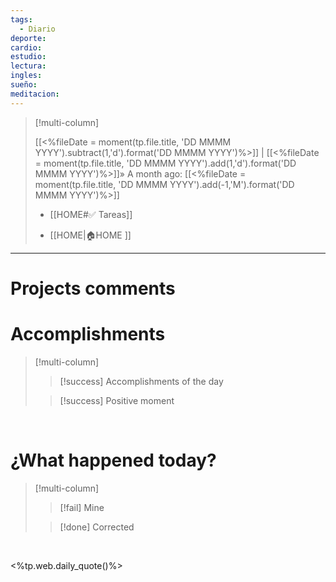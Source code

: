 ```yaml
---
tags:
  - Diario
deporte: 
cardio: 
estudio: 
lectura: 
ingles: 
sueño: 
meditacion:
---
```


> [!multi-column]
>  
> [[<%fileDate = moment(tp.file.title, 'DD MMMM YYYY').subtract(1,'d').format('DD MMMM YYYY')%>]] | [[<%fileDate = moment(tp.file.title, 'DD MMMM YYYY').add(1,'d').format('DD MMMM YYYY')%>]]»
> A month ago: [[<%fileDate = moment(tp.file.title, 'DD MMMM YYYY').add(-1,'M').format('DD MMMM YYYY')%>]]
> 
> 
> - [[HOME#✅ Tareas]] 
> 
> - [[HOME|🏠HOME ]]

---

# Projects comments





# Accomplishments

> [!multi-column]
> 
> > [!success] Accomplishments of the day
> > 
> 
> > [!success] Positive moment
> > 
> 


<br>

 # ¿What happened today? 
 
> [!multi-column] 
> 
> > [!fail] Mine
> > 
> >
> 
> > [!done] Corrected
> > 
> 

<br>

<%tp.web.daily_quote()%>

